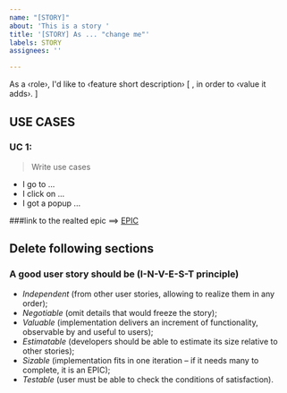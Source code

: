 ```yaml
---
name: "[STORY]"
about: 'This is a story '
title: '[STORY] As ... "change me"'
labels: STORY
assignees: ''

---
```


As a ‹role›, I'd like to ‹feature short description› [ , in order to ‹value it adds›. ]

## USE CASES
### UC 1:
> Write use cases
- I go to ...
- I click on ...
- I got a popup ...

###link to the realted epic
==> [EPIC](https://)
## Delete following sections

### A good user story should be (I-N-V-E-S-T principle)

* _Independent_ (from other user stories, allowing to realize them in any order);
* _Negotiable_ (omit details that would freeze the story);
* _Valuable_ (implementation delivers an increment of functionality, observable by and useful to users);
* _Estimatable_ (developers should be able to estimate its size relative to other stories);
* _Sizable_ (implementation fits in one iteration – if it needs many to complete, it is an EPIC);
* _Testable_ (user must be able to check the conditions of satisfaction).
